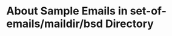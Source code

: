 About Sample Emails in set-of-emails/maildir/bsd Directory
================================================================================

